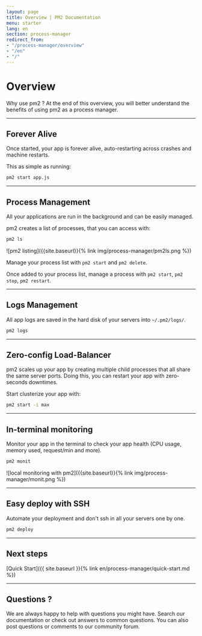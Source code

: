 ```yaml
---
layout: page
title: Overview | PM2 Documentation
menu: starter
lang: en
section: process-manager
redirect_from:
- "/process-manager/overview"
- "/en"
- "/"
---
```


# Overview

Why use pm2 ? At the end of this overview, you will better understand the benefits of using pm2 as a process manager.

---

## Forever Alive

Once started, your app is forever alive, auto-restarting across crashes and machine restarts.

This as simple as running:
```bash
pm2 start app.js
```

---

## Process Management

All your applications are run in the background and can be easily managed.

pm2 creates a list of processes, that you can access with:

```bash
pm2 ls
```

![pm2 listing]({{site.baseurl}}{% link img/process-manager/pm2ls.png %})

Manage your process list with `pm2 start` and `pm2 delete`.

Once added to your process list, manage a process with `pm2 start`, `pm2 stop`, `pm2 restart`.

---

## Logs Management

All app logs are saved in the hard disk of your servers into `~/.pm2/logs/`.

```bash
pm2 logs
```

---

## Zero-config Load-Balancer

pm2 scales up your app by creating multiple child processes that all share the same server ports. Doing this, you can restart your app with zero-seconds downtimes.

Start clusterize your app with:
```bash
pm2 start -i max
```

---

## In-terminal monitoring

Monitor your app in the terminal to check your app health (CPU usage, memory used, request/min and more).

```bash
pm2 monit
```

![local monitoring with pm2]({{site.baseurl}}{% link img/process-manager/monit.png %})

---

## Easy deploy with SSH

Automate your deployment and don't ssh in all your servers one by one.

```bash
pm2 deploy
```

---

## Next steps

[Quick Start]({{ site.baseurl }}{% link en/process-manager/quick-start.md %})

---

## Questions ?

We are always happy to help with questions you might have. Search our documentation or check out answers to common questions. You can also post questions or comments to our community forum.
